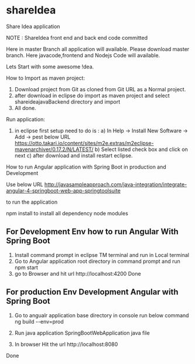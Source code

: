# shareIdea
Share Idea application  

NOTE : ShareIdea front end and back end code committed 


Here in master Branch all application will available.
Please download master branch. Here javacode,frontend and Nodejs Code will available.

Lets Start with some awesome !dea.

How to Import as maven project: 
1) Download project from Git as cloned from Git URL as a Normal project.
2) after download in eclipse do import as maven project and select shareideajavaBackend  directory and import
3) All done.


Run application: 

1) in eclipse first setup need to  do is :
		a) In Help -> Install New Software -> Add -> pest below URL
		https://otto.takari.io/content/sites/m2e.extras/m2eclipse-mavenarchiver/0.17.2/N/LATEST/
		b) Select listed check box and click on next
		c) after download and install restart eclipse.
		
		
How to run Angular application with Spring Boot in production and Development


Use below URL http://javasampleapproach.com/java-integration/integrate-angular-4-springboot-web-app-springtoolsuite 

to run the application

 npm install to install all dependency node modules
 
For Development Env how to run Angular With Spring Boot
-------------------------------------------------------
1. Install command prompt in eclipse TM terminal and run in Local terminal
2. Go to Angular application root directory in command prompt and run npm start
3. go to Browser and hit url http://localhost:4200
Done

For production Env Development Angular with Spring Boot
--------------------------------------------------------
1.  Go to angualr application base directory in console run below command
ng build --env=prod

2. Run java application SpringBootWebApplication java file

3. In browser Hit the url http://localhost:8080

Done



		
		
		
